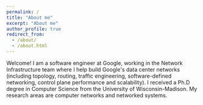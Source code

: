 ```yaml
---
permalink: /
title: "About me"
excerpt: "About me"
author_profile: true
redirect_from: 
  - /about/
  - /about.html
---
```


Welcome! I am a software engineer at Google, working in the Network Infrastructure team where I help build Google's data center networks (including topology, routing, traffic engineering, software-defined networking, control plane performance and scalability). I received a Ph.D degree in Computer Science from the University of Wisconsin-Madison. My research areas are computer networks and networked systems. 
